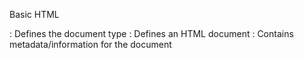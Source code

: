 Basic HTML

<!DOCTYPE>:	  Defines the document type
<HTML>:	    	Defines an HTML document
<head>:	    	Contains metadata/information for the document
<title>:	  	Defines a title for the document
<body>:		    Defines the document's body
<h1> to <h6>:	Defines HTML headings
<p>:		      Defines a paragraph
<br>:	      	Inserts a single-line break
<hr>:	      	Defines a thematic change in the content
<!--...-->:  	Defines a comment


Formatting

<abbr>:      	Defines an acronym
<abbr>:    		Defines an abbreviation or an acronym
<address>:  	Defines contact information for the author/owner of a document/article
<b>:      		Defines bold text
<bdi>:    		Isolates a part of the text that might be formatted in a different direction from other text outside it
<bdo>:    		Overrides the current text direction
<blockquote>:	Defines a section that is quoted from another source
<cite>:    		Defines the title of a work
<code>:    		Defines a piece of computer code
<del>:    		Defines text that has been deleted from a document
<dfn>:    		Specifies a term that is going to be defined within the content
<em>:      		Defines emphasized text 
<i>:      		Defines a part of text in an alternate voice or mood
<ins>:    		Defines a text that has been inserted into a document
<kbd>:    		Defines keyboard input
<mark>:    		Defines marked/highlighted text
<meter>:  		Defines a scalar measurement within a known range (a gauge)
<pre>:     		Defines preformatted text
<progress>:  	Represents the progress of a task
<q>:      		Defines a short quotation
<rp>:      		Defines what to show in browsers that do not support ruby annotations
<rt>:      		Defines an explanation/pronunciation of characters (for East Asian typography)
<ruby>:    		Defines a ruby annotation (for East Asian typography)
<s>:      		Defines text that is no longer correct
<samp>:    		Defines sample output from a computer program
<small>:   		Defines smaller text
<strong>:    	Defines important text
<sub>:    		Defines subscripted text
<sup>:    		Defines superscripted text
<template>:  	Defines a container for content that should be hidden when the page loads
<time>:    		Defines a specific time (or DateTime)
<u>:      		Defines some text that is unarticulated and styled differently from normal text
<var>:    		Defines a variable
<wbr>:     		Defines a possible line-break


Forms and Input

<form>:    		Defines an HTML form for user input
<input>:   		Defines an input control
<textarea>:  	Defines a multiline input control (text area)
<button>:    	Defines a clickable button
<select>:    	Defines a drop-down list
<outgroup>:  	Defines a group of related options in a drop-down list
<option>:    	Defines an option in a drop-down list
<label>:   		Defines a label for an <input> element
<fieldset>:  	Groups related elements in a form
<legend>:    	Defines a caption for a <fieldset> element
<datalist>:  	Specifies a list of pre-defined options for input controls
<output>:    	Defines the result of a calculation


Frames

<iframe>:    	Defines an inline frame


Images

<img>:    		Defines an image
<map>:    		Defines a client-side image map
<area>:    		Defines an area inside an image map
<canvas>:    	Used to draw graphics, on the fly, via scripting (usually JavaScript)
<figcaption>:	Defines a caption for a <figure> element
<figure>:    	Specifies self-contained content
<picture>:   	Defines a container for multiple image resources
<SVG>:    		Defines a container for SVG graphics

Audio / Video

<audio>:   		Defines sound content
<source>:    	Defines multiple media resources for media elements (<video>, <audio> and <picture>)
<track>:  		Defines text tracks for media elements (<video> and <audio>)
<video>:  		Defines a video or movie


Links

<a>:      		Defines a hyperlink
<link>:    		Defines the relationship between a document and an external resource (most used to link to style sheets)
<nav>:    		Defines navigation links

Lists

<menu>:      	Defines an alternative unordered list
<ul>:      		Defines an unordered list
<ol>:      		Defines an ordered list
<li>:      		Defines a list item
<dl>:      		Defines a description list
<dt>:      		Defines a term/name in a description list
<dd>:      		Defines a description of a term/name in a description list

Tables

<table>:   		Defines a table
<caption>:  	Defines a table caption
<th>:		      Defines a header cell in a table
<tr>:    		  Defines a row in a table
<td>:	      	Defines a cell in a table
<thead>:  		Groups the header content in a table
<tbody>:  		Groups the body content in a table
<tfoot>:    	Groups the footer content in a table
<col>:    		Specifies column properties for each column within a <colgroup> element
<colgroup>:  	Specifies a group of one or more columns in a table for formatting


Styles and Semantics

<style>:  		Defines style information for a document
<div>:    		Defines a section in a document
<span>:    		Defines a section in a document
<header>:    	Defines a header for a document or section
<hgroup>:    	Defines a header and related content
<footer>:    	Defines a footer for a document or section
<main>:    		Specifies the main content of a document
<section>:  	Defines a section in a document
<search>:    	Defines a search section
<article>:   	Defines an article
<aside>:  		Defines content aside from the page content
<details>:  	Defines additional details that the user can view or hide
<dialog>:    	Defines a dialog box or window
<summary>:  	Defines a visible heading for a <details> element
<data>:    		Adds a machine-readable translation of a given content


Meta Info

<head>:    		Defines information about the document
<meta>:    		Defines metadata about an HTML document
<base>:    		Specifies the base URL/target for all relative URLs in a document

Programming

<script>:    	Defines a client-side script
<noscript>:  	Defines alternate content for users that do not support client-side scripts
<embed>:  		Defines a container for an external (non-HTML) application
<object>:    	Defines an embedded object
<param>:  		Defines a parameter for an object
